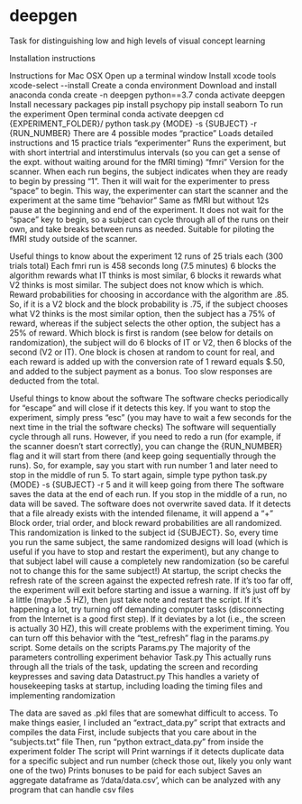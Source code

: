 # deepgen
Task for distinguishing low and high levels of visual concept learning

Installation instructions

Instructions for Mac OSX
Open up a terminal window
Install xcode tools
xcode-select --install
Create a conda environment
Download and install anaconda
conda create -n deepgen python==3.7
conda activate deepgen
Install necessary packages
pip install psychopy
pip install seaborn
To run the experiment
Open terminal
conda activate deepgen
cd {EXPERIMENT_FOLDER}/ 
python task.py {MODE} -s {SUBJECT} -r {RUN_NUMBER}
There are 4 possible modes
“practice”
Loads detailed instructions and 15 practice trials
“experimenter”
Runs the experiment, but with short intertrial and interstimulus intervals (so you can get a sense of the expt. without waiting around for the fMRI timing)
“fmri”
Version for the scanner. When each run begins, the subject indicates when they are ready to begin by pressing “1”. Then it will wait for the experimenter to press “space” to begin. This way, the experimenter can start the scanner and the experiment at the same time
“behavior”
Same as fMRI but without 12s pause at the beginning and end of the experiment. It does not wait for the “space” key to begin, so a subject can cycle through all of the runs on their own, and take breaks between runs as needed. Suitable for piloting the fMRI study outside of the scanner.

Useful things to know about the experiment
12 runs of 25 trials each (300 trials total)
Each fmri run is 458 seconds long (7.5 minutes)
6 blocks the algorithm rewards what IT thinks is most similar, 6 blocks it rewards what V2 thinks is most similar. The subject does not know which is which. Reward probabilities for choosing in accordance with the algorithm are .85. So, if it is a V2 block and the block probability is .75, if the subject chooses what V2 thinks is the most similar option, then the subject has a 75% of reward, whereas if the subject selects the other option, the subject has a 25% of reward. 
Which block is first is random (see below for details on randomization), the subject will do 6 blocks of IT or V2, then 6 blocks of the second (V2 or IT). 
One block is chosen at random to count for real, and each reward is added up with the conversion rate of 1 reward equals $.50, and added to the subject payment as a bonus. Too slow responses are deducted from the total. 

Useful things to know about the software
The software checks periodically for “escape” and will close if it detects this key. If you want to stop the experiment, simply press “esc” (you may have to wait a few seconds for the next time in the trial the software checks)
The software will sequentially cycle through all runs. However, if you need to redo a run (for example, if the scanner doesn’t start correctly), you can change the {RUN_NUMBER} flag and it will start from there (and keep going sequentially through the runs). So, for example, say you start with run number 1 and later need to stop in the middle of run 5. To start again, simple type python task.py {MODE} -s {SUBJECT} -r 5 and it will keep going from there
The software saves the data at the end of each run. If you stop in the middle of a run, no data will be saved.
The software does not overwrite saved data. If it detects that a file already exists with the intended filename, it will append a “+” 
Block order, trial order, and block reward probabilities are all randomized. This randomization is linked to the subject id {SUBJECT}. So, every time you run the same subject, the same randomized designs will load (which is useful if you have to stop and restart the experiment), but any change to that subject label will cause a completely new randomization (so be careful not to change this for the same subject!)
At startup, the script checks the refresh rate of the screen against the expected refresh rate. If it’s too far off, the experiment will exit before starting and issue a warning. If it’s just off by a little (maybe .5 HZ), then just take note and restart the script. If it’s happening a lot, try turning off demanding computer tasks (disconnecting from the Internet is a good first step). If it deviates by a lot (i.e., the screen is actually 30 HZ), this will create problems with the experiment timing. You can turn off this behavior with the “test_refresh” flag in the params.py script.
Some details on the scripts
Params.py
The majority of the parameters controlling experiment behavior
Task.py
This actually runs through all the trials of the task, updating the screen and recording keypresses and saving data
Datastruct.py
This handles a variety of housekeeping tasks at startup, including loading the timing files and implementing randomization 

The data are saved as .pkl files that are somewhat difficult to access. To make things easier, I included an “extract_data.py” script that extracts and compiles the data
First, include subjects that you care about in the “subjects.txt” file
Then, run “python extract_data.py” from inside the experiment folder
The script will
Print warnings if it detects duplicate data for a specific subject and run number (check those out, likely you only want one of the two)
Prints bonuses to be paid for each subject
Saves an aggregate dataframe as ‘/data/data.csv’, which can be analyzed with any program that can handle csv files

